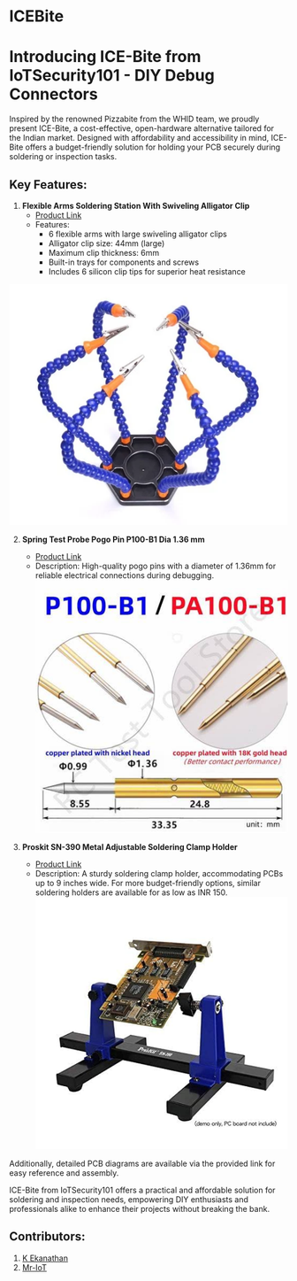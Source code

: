 # ICEBite

# Introducing ICE-Bite from IoTSecurity101 - DIY Debug Connectors

Inspired by the renowned Pizzabite from the WHID team, we proudly present ICE-Bite, a cost-effective, open-hardware alternative tailored for the Indian market. Designed with affordability and accessibility in mind, ICE-Bite offers a budget-friendly solution for holding your PCB securely during soldering or inspection tasks.

## Key Features:

1. **Flexible Arms Soldering Station With Swiveling Alligator Clip**
   - [Product Link](https://robu.in/product/six-flexible6-arm-soldering-station-wo-usb-fan/)
   - Features:
     - 6 flexible arms with large swiveling alligator clips
     - Alligator clip size: 44mm (large)
     - Maximum clip thickness: 6mm
     - Built-in trays for components and screws
     - Includes 6 silicon clip tips for superior heat resistance

![](/images/1.webp)

2. **Spring Test Probe Pogo Pin P100-B1 Dia 1.36 mm**
   - [Product Link](https://www.farnell.com/datasheets/3968496.pdf)
   - Description: High-quality pogo pins with a diameter of 1.36mm for reliable electrical connections during debugging.
![](/images/springtestprobe.jpg)

3. **Proskit SN-390 Metal Adjustable Soldering Clamp Holder**
   - [Product Link](https://www.amazon.in/Proskit-SN-390-Adjustable-Soldering-Multicolour/dp/B07JKLC61F?th=1)
   - Description: A sturdy soldering clamp holder, accommodating PCBs up to 9 inches wide. For more budget-friendly options, similar soldering holders are available for as low as INR 150.
![](/images/pcb-holder.jpg)

Additionally, detailed PCB diagrams are available via the provided link for easy reference and assembly.

ICE-Bite from IoTSecurity101 offers a practical and affordable solution for soldering and inspection needs, empowering DIY enthusiasts and professionals alike to enhance their projects without breaking the bank.


## Contributors:
1. [K Ekanathan](https://github.com/kekanath)
2. [Mr-IoT](https://github.com/V33RU)
